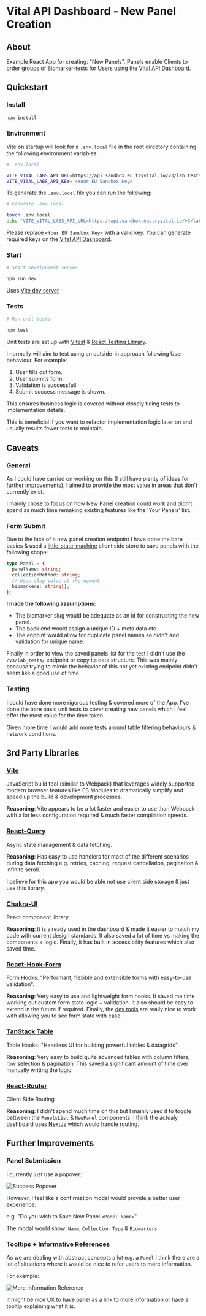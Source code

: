 # Vital API Dashboard - New Panel Creation

## About

Example React App for creating: "New Panels". Panels enable Clients to order groups of Biomarker-tests for Users using the [Vital API Dashboard](https://app.tryvital.io/).

## Quickstart

### Install

```bash
npm install
```

### Environment

Vite on startup will look for a `.env.local` file in the root directory containing the following environment variables:

```bash
# .env.local

VITE_VITAL_LABS_API_URL=https://api.sandbox.eu.tryvital.io/v3/lab_tests/markers
VITE_VITAL_LABS_API_KEY='<Your EU Sandbox Key>'
```

To generate the `.env.local` file you can run the following:

```bash
# Generate .env.local

touch .env.local
echo "VITE_VITAL_LABS_API_URL=https://api.sandbox.eu.tryvital.io/v3/lab_tests/markers\nVITE_VITAL_LABS_API_KEY='<Your EU Sandbox Key>'" > .env.local
```

Please replace `<Your EU Sandbox Key>` with a valid key. You can generate required keys on the [Vital API Dashboard](https://app.tryvital.io/).

### Start

```bash
# Start development server

npm run dev
```

Uses [Vite dev server](https://vitejs.dev/guide/cli.html#dev-server)

### Tests

```bash
# Run unit tests

npm test
```

Unit tests are set up with [Vitest](https://vitest.dev/) & [React Testing Library](https://testing-library.com/docs/react-testing-library/intro/).

I normally will aim to test using an outside-in approach following User behaviour. For example:

1. User fills out form.
2. User submits form.
3. Validation is successfull.
4. Submit success message is shown.

This ensures business logic is covered without closely tieing tests to implementation details.

This is beneficial if you want to refactor implementation logic later on and usually results fewer tests to maintain.

## Caveats

### General

As I could have carried on working on this (I still have plenty of ideas for [further improvements](#further-improvements)), I aimed to provide the most value in areas that don't currently exist.

I mainly chose to focus on how New Panel creation could work and didn't spend as much time remaking existing features like the 'Your Panels' list.

### Form Submit

Due to the lack of a new panel creation endpoint I have done the bare basics & used a [little-state-machine](https://www.npmjs.com/package/little-state-machine) client side store to save panels with the following shape:

```ts
type Panel = {
  panelName: string;
  collectionMethod: string;
  // Uses slug value at the moment
  biomarkers: string[];
};
```

**I made the following assumptions:**

- The biomarker slug would be adequate as an id for constructing the new panel.
- The back end would assign a unique ID + meta data etc.
- The enpoint would allow for duplicate panel names so didn't add validation for unique name.

Finally in order to view the saved panels list for the test I didn't use the `/v3/lab_tests/` endpoint or copy its data structure. This was mainly because trying to mimic the behavior of this not yet existing endpoint didn't seem like a good use of time.

### Testing

I could have done more rigorous testing & covered more of the App. I've done the bare basic unit tests to cover creating new panels which I feel offer the most value for the time taken.

Given more time I would add more tests around table filtering behaviours & network conditions.

## 3rd Party Libraries

### [Vite](https://vitejs.dev/)

JavaScript build tool (similar to Webpack) that leverages widely supported modern browser features like ES Modules to dramatically simplify and speed up the build & development processes.

**Reasoning**: Vite appears to be a lot faster and easier to use than Webpack with a lot less configuration required & much faster compilation speeds.

### [React-Query](https://www.npmjs.com/package/@tanstack/react-query)

Async state management & data fetching.

**Reasoning**: Has easy to use handlers for most of the different scenarios during data fetching e.g. retries, caching, request cancellation, pagination & infinite scroll.

I believe for this app you would be able not use client side storage & just use this library.

### [Chakra-UI](https://chakra-ui.com/)

React component library.

**Reasoning**: It is already used in the dashboard & made it easier to match my code with current design standards. It also saved a lot of time vs making the components + logic. Finally, it has built in accessibility features which also saved time.

### [React-Hook-Form](https://www.react-hook-form.com/)

Form Hooks: "Performant, flexible and extensible forms with easy-to-use validation".

**Reasoning**: Very easy to use and lightweight form hooks. It saved me time working out custom form state logic + validation. It also should be easy to extend in the future if required. Finally, the [dev tools](https://www.react-hook-form.com/dev-tools/) are really nice to work with allowing you to see form state with ease.

### [TanStack Table](https://tanstack.com/table/v8)

Table Hooks: "Headless UI for building powerful tables & datagrids".

**Reasoning**: Very easy to build quite advanced tables with column filters, row selection & pagination. This saved a significant amount of time over manually writing the logic.

### [React-Router](https://reactrouter.com/en/main)

Client Side Routing

**Reasoning**: I didn't spend much time on this but I mainly used it to toggle bettween the `PanelsList` & `NewPanel` components. I think the actualy dashboard uses [NextJs](https://nextjs.org/) which would handle routing.

## Further Improvements

### Panel Submission

I currently just use a popover:

![Success Popover](./docs/success-popover.png)

However, I feel like a confirmation modal would provide a better user experience.

e.g. "Do you wish to Save New Panel `<Panel Name>`"

The modal would show: `Name`, `Collection Type` & `Biomarkers`.

### Tooltips + Informative References

As we are dealing with abstract concepts a lot e.g. a `Panel` I think there are a lot of situations where it would be nice to refer users to more information.

For example:

![More Information Reference](./docs/more-information-reference.png)

It might be nice UX to have panel as a link to more information or have a tooltip explaining what it is.
